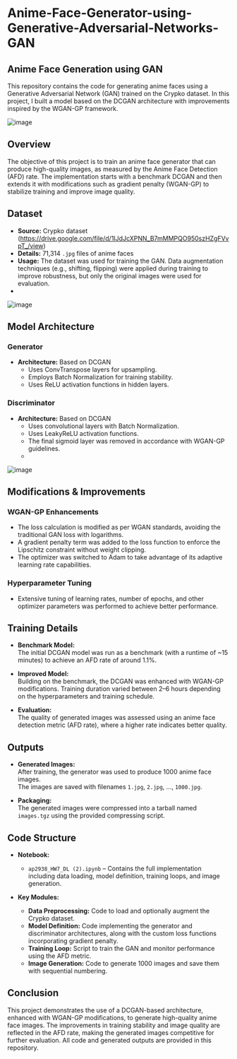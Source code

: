 # Anime-Face-Generator-using-Generative-Adversarial-Networks-GAN

## Anime Face Generation using GAN

This repository contains the code for generating anime faces using a Generative Adversarial Network (GAN) trained on the Crypko dataset. In this project, I built a model based on the DCGAN architecture with improvements inspired by the WGAN-GP framework.

![image](https://github.com/user-attachments/assets/1dc89eb3-bc4f-45f6-89a0-8211b8b68f62)

## Overview

The objective of this project is to train an anime face generator that can produce high-quality images, as measured by the Anime Face Detection (AFD) rate. The implementation starts with a benchmark DCGAN and then extends it with modifications such as gradient penalty (WGAN-GP) to stabilize training and improve image quality.

## Dataset

- **Source:** Crypko dataset  (https://drive.google.com/file/d/1IJdJcXPNN_B7mMMPQO950szHZgFVvpT_/view)
- **Details:** 71,314 `.jpg` files of anime faces  
- **Usage:** The dataset was used for training the GAN. Data augmentation techniques (e.g., shifting, flipping) were applied during training to improve robustness, but only the original images were used for evaluation.
- 
![image](https://github.com/user-attachments/assets/f8015cdc-0d25-40e6-9c76-5a97c744fc59)

## Model Architecture

### Generator

- **Architecture:** Based on DCGAN  
  - Uses ConvTranspose layers for upsampling.
  - Employs Batch Normalization for training stability.
  - Uses ReLU activation functions in hidden layers.

### Discriminator

- **Architecture:** Based on DCGAN  
  - Uses convolutional layers with Batch Normalization.
  - Uses LeakyReLU activation functions.
  - The final sigmoid layer was removed in accordance with WGAN-GP guidelines.
  - 
![image](https://github.com/user-attachments/assets/ea9c2814-5fe5-4ebc-8fc1-d8452a8322ba)

## Modifications & Improvements

### WGAN-GP Enhancements

- The loss calculation is modified as per WGAN standards, avoiding the traditional GAN loss with logarithms.
- A gradient penalty term was added to the loss function to enforce the Lipschitz constraint without weight clipping.
- The optimizer was switched to Adam to take advantage of its adaptive learning rate capabilities.

### Hyperparameter Tuning

- Extensive tuning of learning rates, number of epochs, and other optimizer parameters was performed to achieve better performance.

## Training Details

- **Benchmark Model:**  
  The initial DCGAN model was run as a benchmark (with a runtime of ~15 minutes) to achieve an AFD rate of around 1.1%.
  
- **Improved Model:**  
  Building on the benchmark, the DCGAN was enhanced with WGAN-GP modifications. Training duration varied between 2–6 hours depending on the hyperparameters and training schedule.
  
- **Evaluation:**  
  The quality of generated images was assessed using an anime face detection metric (AFD rate), where a higher rate indicates better quality.

## Outputs

- **Generated Images:**  
  After training, the generator was used to produce 1000 anime face images.  
  The images are saved with filenames `1.jpg`, `2.jpg`, …, `1000.jpg`.
  
- **Packaging:**  
  The generated images were compressed into a tarball named `images.tgz` using the provided compressing script.

## Code Structure

- **Notebook:**  
  - `ap2938_HW7_DL (2).ipynb` – Contains the full implementation including data loading, model definition, training loops, and image generation.
  
- **Key Modules:**  
  - **Data Preprocessing:** Code to load and optionally augment the Crypko dataset.
  - **Model Definition:** Code implementing the generator and discriminator architectures, along with the custom loss functions incorporating gradient penalty.
  - **Training Loop:** Script to train the GAN and monitor performance using the AFD metric.
  - **Image Generation:** Code to generate 1000 images and save them with sequential numbering.

## Conclusion

This project demonstrates the use of a DCGAN-based architecture, enhanced with WGAN-GP modifications, to generate high-quality anime face images. The improvements in training stability and image quality are reflected in the AFD rate, making the generated images competitive for further evaluation. All code and generated outputs are provided in this repository.
